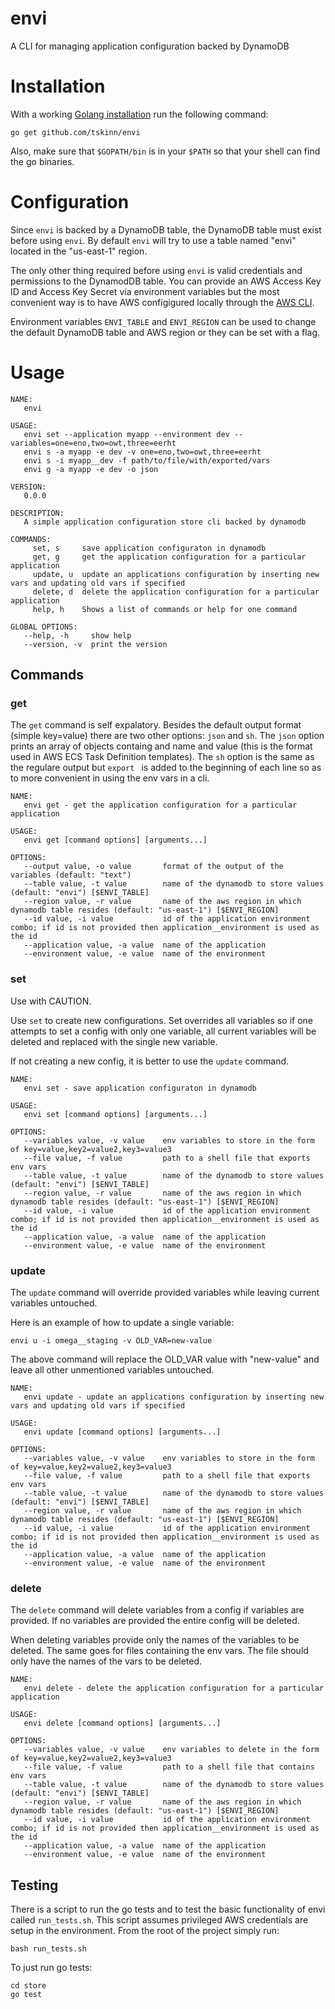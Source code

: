 # envi
A CLI for managing application configuration backed by DynamoDB

# Installation

With a working [Golang installation](https://golang.org/doc/install) run the following command:

``` shell
go get github.com/tskinn/envi
```

Also, make sure that `$GOPATH/bin` is in your `$PATH` so that your shell can find the go binaries.

# Configuration

Since `envi` is backed by a DynamoDB table, the DynamoDB table must
exist before using `envi`. By default `envi` will try to use a table named
"envi" located in the "us-east-1" region.

The only other thing required before using `envi` is valid credentials
and permissions to the DynamodDB table. You can provide an AWS Access
Key ID and Access Key Secret via environment variables but the most
convenient way is to have AWS configigured locally through the [AWS CLI](https://docs.aws.amazon.com/cli/latest/userguide/cli-chap-getting-started.html).

Environment variables `ENVI_TABLE` and `ENVI_REGION` can be used to
change the default DynamoDB table and AWS region or they can be set
with a flag.


# Usage
``` text
NAME:
   envi

USAGE:
   envi set --application myapp --environment dev --variables=one=eno,two=owt,three=eerht
   envi s -a myapp -e dev -v one=eno,two=owt,three=eerht
   envi s -i myapp__dev -f path/to/file/with/exported/vars
   envi g -a myapp -e dev -o json

VERSION:
   0.0.0

DESCRIPTION:
   A simple application configuration store cli backed by dynamodb

COMMANDS:
     set, s     save application configuraton in dynamodb
     get, g     get the application configuration for a particular application
     update, u  update an applications configuration by inserting new vars and updating old vars if specified
     delete, d  delete the application configuration for a particular application
     help, h    Shows a list of commands or help for one command

GLOBAL OPTIONS:
   --help, -h     show help
   --version, -v  print the version
```

## Commands

### get

The `get` command is self expalatory. Besides the default output
format (simple key=value) there are two other options: `json` and
`sh`. The `json` option prints an array of objects containg and name
and value (this is the format used in AWS ECS Task Definition
templates). The `sh` option is the same as the regulare output but
`export ` is added to the beginning of each line so as to more
convenient in using the env vars in a cli.

``` text
NAME:
   envi get - get the application configuration for a particular application

USAGE:
   envi get [command options] [arguments...]

OPTIONS:
   --output value, -o value       format of the output of the variables (default: "text")
   --table value, -t value        name of the dynamodb to store values (default: "envi") [$ENVI_TABLE]
   --region value, -r value       name of the aws region in which dynamodb table resides (default: "us-east-1") [$ENVI_REGION]
   --id value, -i value           id of the application environment combo; if id is not provided then application__environment is used as the id
   --application value, -a value  name of the application
   --environment value, -e value  name of the environment
```

### set

Use with CAUTION.

Use `set` to create new configurations. Set overrides all variables so
if one attempts to set a config with only one variable, all current
variables will be deleted and replaced with the single new variable.

If not creating a new config, it is better to use the `update` command.

``` text
NAME:
   envi set - save application configuraton in dynamodb

USAGE:
   envi set [command options] [arguments...]

OPTIONS:
   --variables value, -v value    env variables to store in the form of key=value,key2=value2,key3=value3
   --file value, -f value         path to a shell file that exports env vars
   --table value, -t value        name of the dynamodb to store values (default: "envi") [$ENVI_TABLE]
   --region value, -r value       name of the aws region in which dynamodb table resides (default: "us-east-1") [$ENVI_REGION]
   --id value, -i value           id of the application environment combo; if id is not provided then application__environment is used as the id
   --application value, -a value  name of the application
   --environment value, -e value  name of the environment
```

### update

The `update` command will override provided variables while leaving
current variables untouched.

Here is an example of how to update a single variable:

``` text
envi u -i omega__staging -v OLD_VAR=new-value
```

The above command will replace the OLD_VAR value with "new-value" and
leave all other unmentioned variables untouched.

``` text
NAME:
   envi update - update an applications configuration by inserting new vars and updating old vars if specified

USAGE:
   envi update [command options] [arguments...]

OPTIONS:
   --variables value, -v value    env variables to store in the form of key=value,key2=value2,key3=value3
   --file value, -f value         path to a shell file that exports env vars
   --table value, -t value        name of the dynamodb to store values (default: "envi") [$ENVI_TABLE]
   --region value, -r value       name of the aws region in which dynamodb table resides (default: "us-east-1") [$ENVI_REGION]
   --id value, -i value           id of the application environment combo; if id is not provided then application__environment is used as the id
   --application value, -a value  name of the application
   --environment value, -e value  name of the environment
```

### delete

The `delete` command will delete variables from a config if variables
are provided. If no variables are provided the entire config will be
deleted.

When deleting variables provide only the names of the variables to be
deleted. The same goes for files containing the env vars. The file
should only have the names of the vars to be deleted.

``` text
NAME:
   envi delete - delete the application configuration for a particular application

USAGE:
   envi delete [command options] [arguments...]

OPTIONS:
   --variables value, -v value    env variables to delete in the form of key=value,key2=value2,key3=value3
   --file value, -f value         path to a shell file that contains env vars
   --table value, -t value        name of the dynamodb to store values (default: "envi") [$ENVI_TABLE]
   --region value, -r value       name of the aws region in which dynamodb table resides (default: "us-east-1") [$ENVI_REGION]
   --id value, -i value           id of the application environment combo; if id is not provided then application__environment is used as the id
   --application value, -a value  name of the application
   --environment value, -e value  name of the environment
```

## Testing

There is a script to run the go tests and to test the basic
functionality of envi called `run_tests.sh`. This script
assumes privileged AWS credentials are setup in the environment. From
the root of the project simply run:

``` text
bash run_tests.sh
```

To just run go tests:

``` text
cd store
go test
```


